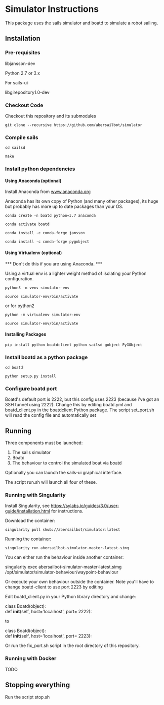 # Simulator Instructions

This package uses the sails simulator and boatd to simulate a robot sailing. 

## Installation

### Pre-requisites

libjansson-dev

Python 2.7 or 3.x

For sails-ui 

libgirepository1.0-dev


### Checkout Code

Checkout this repository and its submodules

`git clone --recursive https://github.com/abersailbot/simulator`

### Compile sails

`cd sailsd`

`make`

### Install python dependencies

#### Using Anaconda (optional)

Install Anaconda from www.anaconda.org

Anaconda has its own copy of Python (and many other packages), its huge but probably has more up to date packages than your OS.

`conda create -n boatd python=3.7 anaconda`

`conda activate boatd`

`conda install -c conda-forge jansson`

`conda install -c conda-forge pygobject`

#### Using Virtualenv (optional)

*** Don't do this if you are using Anaconda. ***

Using a virtual env is a lighter weight method of isolating your Python configuration.

`python3 -m venv simulator-env`

`source simulator-env/bin/activate`

or for python2

`python -m virtualenv simulator-env`

`source simulator-env/bin/activate`

#### Installing Packages

```pip install python-boatdclient python-sailsd gobject PyGObject```

### Install boatd as a python package

`cd boatd`

`python setup.py install`

### Configure boatd port

Boatd's default port is 2222, but this config uses 2223 (because i've got an SSH tunnel using 2222).
Change this by editing boatd.yml and boatd_client.py in the boatdclient Python package.
The script set_port.sh will read the config file and automatically set 

## Running

Three components must be launched:

1. The sails simulator
2. Boatd 
3. The behaviour to control the simulated boat via boatd

Optionally you can launch the sails-ui graphical interface.

The script run.sh will launch all four of these.


### Running with Singularity

Install Singularity, see https://sylabs.io/guides/3.0/user-guide/installation.html for instructions.

Download the container:

`singularity pull shub://abersailbot/simulator:latest`

Running the container:

`singularity run abersailbot-simulator-master-latest.simg`

You can either run the behaviour inside another container:

singularity exec abersailbot-simulator-master-latest.simg /opt/simulator/simulator-behaviour/waypoint-behaviour

Or execute your own behaviour outside the container. Note you'll have to change boatd-client to use port 2223 by editing 

Edit boatd_client.py in your Python library directory and change:

class Boatd(object):                                                                                                                                                                                                                          
    def __init__(self, host='localhost', port= 2222):  

to

class Boatd(object):                                                                                                                                                                                                                          
    def __init__(self, host='localhost', port= 2223):

Or run the fix_port.sh script in the root directory of this repository.


### Running with Docker

TODO

## Stopping everything

Run the script stop.sh 

